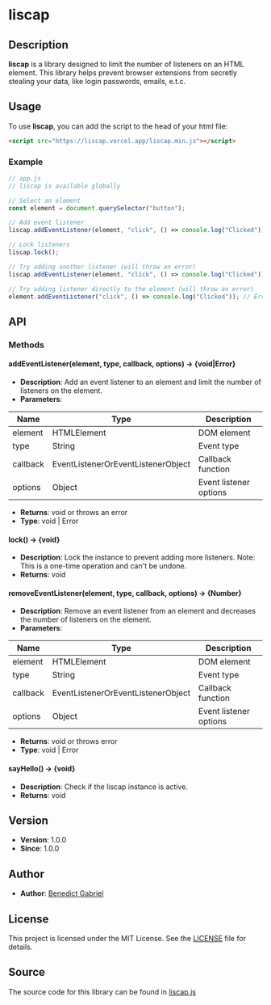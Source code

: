 # liscap

## Description

**liscap** is a library designed to limit the number of listeners on an HTML element. This library helps prevent browser extensions from secretly stealing your data, like login passwords, emails, e.t.c.

## Usage

To use **liscap**, you can add the script to the head of your html file:

```html
<script src="https://liscap.vercel.app/liscap.min.js"></script>
```

### Example

```javascript
// app.js
// liscap is available globally

// Select an element
const element = document.querySelector("button");

// Add event listener
liscap.addEventListener(element, "click", () => console.log("Clicked"));

// Lock listeners
liscap.lock();

// Try adding another listener (will throw an error)
liscap.addEventListener(element, "click", () => console.log("Clicked")); // Error: You can't add more listeners

// Try adding listener directly to the element (will throw an error)
element.addEventListener("click", () => console.log("Clicked")); // Error: Max listeners exceeded
```

## API

### Methods

#### addEventListener(element, type, callback, options) → {void|Error}

- **Description**: Add an event listener to an element and limit the number of listeners on the element.
- **Parameters**:

| Name     | Type                               | Description            |
| -------- | ---------------------------------- | ---------------------- |
| element  | HTMLElement                        | DOM element            |
| type     | String                             | Event type             |
| callback | EventListenerOrEventListenerObject | Callback function      |
| options  | Object                             | Event listener options |

- **Returns**: void or throws an error
- **Type**: void | Error

#### lock() → {void}

- **Description**: Lock the instance to prevent adding more listeners. Note: This is a one-time operation and can't be undone.
- **Returns**: void

#### removeEventListener(element, type, callback, options) → {Number}

- **Description**: Remove an event listener from an element and decreases the number of listeners on the element.
- **Parameters**:

| Name     | Type                               | Description            |
| -------- | ---------------------------------- | ---------------------- |
| element  | HTMLElement                        | DOM element            |
| type     | String                             | Event type             |
| callback | EventListenerOrEventListenerObject | Callback function      |
| options  | Object                             | Event listener options |

- **Returns**: void or throws error
- **Type**: void | Error

#### sayHello() → {void}

- **Description**: Check if the liscap instance is active.
- **Returns**: void

## Version

- **Version**: 1.0.0
- **Since**: 1.0.0

## Author

- **Author**: [Benedict Gabriel](mailto:benedictgabriel73@gmail.com)

## License

This project is licensed under the MIT License. See the [LICENSE](src/dist/liscap.min.js.LICENSE.txt) file for details.

## Source

The source code for this library can be found in [liscap.js](src/lib/liscap.js)
